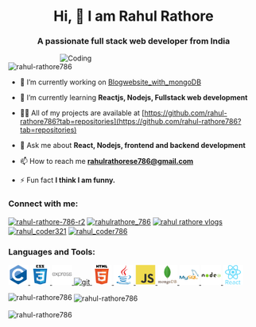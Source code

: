 <h1 align="center">Hi, 👋 I am Rahul Rathore</h1>
<h3 align="center">A passionate full stack web developer from India</h3>
<img align="right" alt="Coding" width="400" src="https://camo.githubusercontent.com/c1dcb74cc1c1835b1d716f5051499a2814c683c806b15f04b0eba492863703e9/68747470733a2f2f63646e2e6472696262626c652e636f6d2f75736572732f3733303730332f73637265656e73686f74732f363538313234332f6176656e746f2e676966">

<p align="left"> <img src="https://komarev.com/ghpvc/?username=rahul-rathore786&label=Profile%20views&color=0e75b6&style=flat" alt="rahul-rathore786" /> </p>

- 🔭 I’m currently working on [Blogwebsite_with_mongoDB](https://github.com/rahul-rathore786/Blogwebsite_with_mongoDB)

- 🌱 I’m currently learning **Reactjs, Nodejs, Fullstack web development**

- 👨‍💻 All of my projects are available at [https://github.com/rahul-rathore786?tab=repositories](https://github.com/rahul-rathore786?tab=repositories)

- 💬 Ask me about **React, Nodejs, frontend and backend development**

- 📫 How to reach me **rahulrathorese786@gmail.com**

- ⚡ Fun fact **I think I am funny.**

<h3 align="left">Connect with me:</h3>
<p align="left">
<a href="https://linkedin.com/in/rahul-rathore-786-r2" target="blank"><img align="center" src="https://raw.githubusercontent.com/rahuldkjain/github-profile-readme-generator/master/src/images/icons/Social/linked-in-alt.svg" alt="rahul-rathore-786-r2" height="30" width="40" /></a>
<a href="https://instagram.com/rahulrathore_786" target="blank"><img align="center" src="https://raw.githubusercontent.com/rahuldkjain/github-profile-readme-generator/master/src/images/icons/Social/instagram.svg" alt="rahulrathore_786" height="30" width="40" /></a>
<a href="https://www.youtube.com/c/rahul rathore vlogs" target="blank"><img align="center" src="https://raw.githubusercontent.com/rahuldkjain/github-profile-readme-generator/master/src/images/icons/Social/youtube.svg" alt="rahul rathore vlogs" height="30" width="40" /></a>
<a href="https://www.codechef.com/users/rahul_coder321" target="blank"><img align="center" src="https://cdn.jsdelivr.net/npm/simple-icons@3.1.0/icons/codechef.svg" alt="rahul_coder321" height="30" width="40" /></a>
<a href="https://www.leetcode.com/rahul_coder786" target="blank"><img align="center" src="https://raw.githubusercontent.com/rahuldkjain/github-profile-readme-generator/master/src/images/icons/Social/leet-code.svg" alt="rahul_coder786" height="30" width="40" /></a>
</p>

<h3 align="left">Languages and Tools:</h3>
<p align="left"> <a href="https://www.cprogramming.com/" target="_blank" rel="noreferrer"> <img src="https://raw.githubusercontent.com/devicons/devicon/master/icons/c/c-original.svg" alt="c" width="40" height="40"/> </a> <a href="https://www.w3schools.com/css/" target="_blank" rel="noreferrer"> <img src="https://raw.githubusercontent.com/devicons/devicon/master/icons/css3/css3-original-wordmark.svg" alt="css3" width="40" height="40"/> </a> <a href="https://expressjs.com" target="_blank" rel="noreferrer"> <img src="https://raw.githubusercontent.com/devicons/devicon/master/icons/express/express-original-wordmark.svg" alt="express" width="40" height="40"/> </a> <a href="https://git-scm.com/" target="_blank" rel="noreferrer"> <img src="https://www.vectorlogo.zone/logos/git-scm/git-scm-icon.svg" alt="git" width="40" height="40"/> </a> <a href="https://www.w3.org/html/" target="_blank" rel="noreferrer"> <img src="https://raw.githubusercontent.com/devicons/devicon/master/icons/html5/html5-original-wordmark.svg" alt="html5" width="40" height="40"/> </a> <a href="https://www.java.com" target="_blank" rel="noreferrer"> <img src="https://raw.githubusercontent.com/devicons/devicon/master/icons/java/java-original.svg" alt="java" width="40" height="40"/> </a> <a href="https://developer.mozilla.org/en-US/docs/Web/JavaScript" target="_blank" rel="noreferrer"> <img src="https://raw.githubusercontent.com/devicons/devicon/master/icons/javascript/javascript-original.svg" alt="javascript" width="40" height="40"/> </a> <a href="https://www.mongodb.com/" target="_blank" rel="noreferrer"> <img src="https://raw.githubusercontent.com/devicons/devicon/master/icons/mongodb/mongodb-original-wordmark.svg" alt="mongodb" width="40" height="40"/> </a> <a href="https://www.mysql.com/" target="_blank" rel="noreferrer"> <img src="https://raw.githubusercontent.com/devicons/devicon/master/icons/mysql/mysql-original-wordmark.svg" alt="mysql" width="40" height="40"/> </a> <a href="https://nodejs.org" target="_blank" rel="noreferrer"> <img src="https://raw.githubusercontent.com/devicons/devicon/master/icons/nodejs/nodejs-original-wordmark.svg" alt="nodejs" width="40" height="40"/> </a> <a href="https://reactjs.org/" target="_blank" rel="noreferrer"> <img src="https://raw.githubusercontent.com/devicons/devicon/master/icons/react/react-original-wordmark.svg" alt="react" width="40" height="40"/> </a> </p>

<p><img align="left" src="https://github-readme-stats.vercel.app/api/top-langs?username=rahul-rathore786&show_icons=true&locale=en&layout=compact" alt="rahul-rathore786" /></p>

<p>&nbsp;<img align="center" src="https://github-readme-stats.vercel.app/api?username=rahul-rathore786&show_icons=true&locale=en" alt="rahul-rathore786" /></p>

<p><img align="center" src="https://github-readme-streak-stats.herokuapp.com/?user=rahul-rathore786&" alt="rahul-rathore786" /></p>
